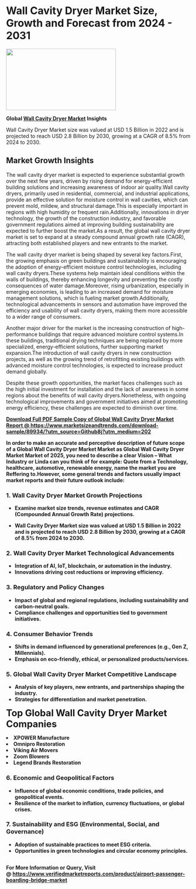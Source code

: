 <H1>Wall Cavity Dryer Market Size, Growth and Forecast from 2024 - 2031</H1><img class="aligncenter size-medium wp-image-584254" src="https://thirdeyenews.in/wp-content/uploads/2024/09/Global-Market-Research-300x168.jpeg" alt="" width="300" height="168" /><p><strong>Global&nbsp;<a href="https://www.marketsizeandtrends.com/download-sample/89934/?utm_source=Github8j?utm_medium=202">Wall Cavity Dryer Market</a> Insights</strong></p><p>Wall Cavity Dryer Market size was valued at USD 1.5 Billion in 2022 and is projected to reach USD 2.8 Billion by 2030, growing at a CAGR of 8.5% from 2024 to 2030.</p><p><h2>Market Growth Insights</h2> <p>The wall cavity dryer market is expected to experience substantial growth over the next few years, driven by rising demand for energy-efficient building solutions and increasing awareness of indoor air quality.Wall cavity dryers, primarily used in residential, commercial, and industrial applications, provide an effective solution for moisture control in wall cavities, which can prevent mold, mildew, and structural damage.This is especially important in regions with high humidity or frequent rain.Additionally, innovations in dryer technology, the growth of the construction industry, and favorable government regulations aimed at improving building sustainability are expected to further boost the market.As a result, the global wall cavity dryer market is set to expand at a steady compound annual growth rate (CAGR), attracting both established players and new entrants to the market.</p> <p><strong><a href="#"></a></strong></p> <p>The wall cavity dryer market is being shaped by several key factors.First, the growing emphasis on green buildings and sustainability is encouraging the adoption of energy-efficient moisture control technologies, including wall cavity dryers.These systems help maintain ideal conditions within the walls of buildings, thereby enhancing longevity and preventing the costly consequences of water damage.Moreover, rising urbanization, especially in emerging economies, is leading to an increased demand for moisture management solutions, which is fueling market growth.Additionally, technological advancements in sensors and automation have improved the efficiency and usability of wall cavity dryers, making them more accessible to a wider range of consumers.</p> <p>Another major driver for the market is the increasing construction of high-performance buildings that require advanced moisture control systems.In these buildings, traditional drying techniques are being replaced by more specialized, energy-efficient solutions, further supporting market expansion.The introduction of wall cavity dryers in new construction projects, as well as the growing trend of retrofitting existing buildings with advanced moisture control technologies, is expected to increase product demand globally.</p> <p>Despite these growth opportunities, the market faces challenges such as the high initial investment for installation and the lack of awareness in some regions about the benefits of wall cavity dryers.Nonetheless, with ongoing technological improvements and government initiatives aimed at promoting energy efficiency, these challenges are expected to diminish over time.</p> <p><strong><a href="#"></p><p><span class=""><strong>Download Full PDF Sample Copy of Global Wall Cavity Dryer Market Report</strong> @ <a href="https://www.marketsizeandtrends.com/download-sample/89934/?utm_source=Github8j?utm_medium=202" target="_blank">https://www.marketsizeandtrends.com/download-sample/89934/?utm_source=Github8j?utm_medium=202</a></span></p><p>In order to make an accurate and perceptive description of future scope of a Global&nbsp;Wall Cavity Dryer Market Market as Global&nbsp;Wall Cavity Dryer Market Market of 2025, you need to describe a clear Vision &ndash; What Industry or Linda can you think of for example: Quote from a Technology, healthcare, automotive, renewable energy, name the market you are Reffering to.However, some general trends and factors usually impact market reports and their future outlook include:</p><h3>1.&nbsp;<strong>Wall Cavity Dryer Market Growth Projections</strong></h3><ul><li>Examine market size trends, revenue estimates and CAGR (Compounded Annual Growth Rate) projections.</li><li><p>Wall Cavity Dryer Market size was valued at USD 1.5 Billion in 2022 and is projected to reach USD 2.8 Billion by 2030, growing at a CAGR of 8.5% from 2024 to 2030.</p></li></ul><h3>2.&nbsp;<strong>Wall Cavity Dryer Market Technological Advancements</strong></h3><ul><li>Integration of AI, IoT, blockchain, or automation in the industry.</li><li>Innovations driving cost reductions or improving efficiency.</li></ul><h3>3.&nbsp;<strong>Regulatory and Policy Changes</strong></h3><ul><li>Impact of global and regional regulations, including sustainability and carbon-neutral goals.</li><li>Compliance challenges and opportunities tied to government initiatives.</li></ul><h3>4.&nbsp;<strong>Consumer Behavior Trends</strong></h3><ul><li>Shifts in demand influenced by generational preferences (e.g., Gen Z, Millennials).</li><li>Emphasis on eco-friendly, ethical, or personalized products/services.</li></ul><h3>5.&nbsp;<strong>Global Wall Cavity Dryer Market Competitive Landscape</strong></h3><ul><li>Analysis of key players, new entrants, and partnerships shaping the industry.</li><li>Strategies for differentiation and market penetration.</li></ul><p data-pm-slice="1 1 []"><span style="color: inherit; font-family: inherit; font-size: 25px;">Top Global Wall Cavity Dryer Market Companies</span></p><div class="" data-test-id=""><p><li>XPOWER Manufacture</li><li> Omnipro Restoration</li><li> Viking Air Movers</li><li> Zoom Blowers</li><li> Legend Brands Restoration</li></p></div><h3>6.&nbsp;<strong>Economic and Geopolitical Factors</strong></h3><ul><li>Influence of global economic conditions, trade policies, and geopolitical events.</li><li>Resilience of the market to inflation, currency fluctuations, or global crises.</li></ul><h3>7.&nbsp;<strong>Sustainability and ESG (Environmental, Social, and Governance)</strong></h3><ul><li>Adoption of sustainable practices to meet ESG criteria.</li><li>Opportunities in green technologies and circular economy principles.</li></ul><h2><strong style="font-size: 14px;">For More Information or Query, Visit @&nbsp;</strong><a style="background-color: #ffffff; font-size: 14px;" href="https://www.marketsizeandtrends.com/report/wall-cavity-dryer-market/" target="_blank">https://www.verifiedmarketreports.com/product/airport-passenger-boarding-bridge-market</a></h2>
